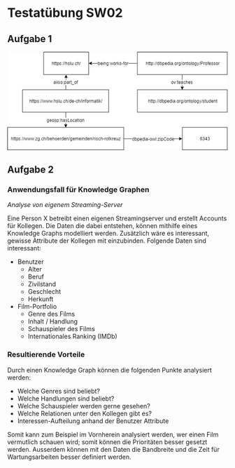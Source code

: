 
# Testatübung SW02

## Aufgabe 1

![alt text](rdf_diagram.png "RDF Diagramm")

## Aufgabe 2

### Anwendungsfall für Knowledge Graphen

*Analyse von eigenem Streaming-Server*

Eine Person X betreibt einen eigenen Streamingserver und erstellt Accounts für Kollegen. Die Daten die dabei entstehen, können mithilfe
eines Knowledge Graphs modelliert werden. Zusätzlich wäre es interessant, gewisse Attribute der Kollegen mit einzubinden.
Folgende Daten sind interessant:

* Benutzer
    * Alter
    * Beruf
    * Zivilstand
    * Geschlecht
    * Herkunft
* Film-Portfolio
    * Genre des Films
    * Inhalt / Handlung
    * Schauspieler des Films
    * Internationales Ranking (IMDb)

### Resultierende Vorteile

Durch einen Knowledge Graph können die folgenden Punkte analysiert werden:

* Welche Genres sind beliebt?
* Welche Handlungen sind beliebt?
* Welche Schauspieler werden gerne gesehen?
* Welche Relationen unter den Kollegen gibt es?
* Interessen-Aufteilung anhand der Benutzer Attribute

Somit kann zum Beispiel im Vornherein analysiert werden, wer einen Film vermutlich schauen wird;
somit können die Prioritäten besser gesetzt werden.
Ausserdem können mit den Daten die Bandbreite und die Zeit für Wartungsarbeiten besser definiert werden.
